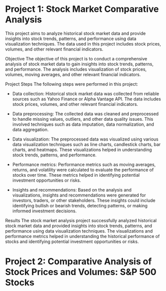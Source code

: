 # Project 1: Stock Market Comparative Analysis
This project aims to analyze historical stock market data and provide insights into stock trends, patterns, and performance using data visualization techniques. The data used in this project includes stock prices, volumes, and other relevant financial indicators.

Objective
The objective of this project is to conduct a comprehensive analysis of stock market data to gain insights into stock trends, patterns, and performance. The analysis includes visualization of stock prices, volumes, moving averages, and other relevant financial indicators.

Project Steps
The following steps were performed in this project:

* Data collection: Historical stock market data was collected from reliable sources such as Yahoo Finance or Alpha Vantage API. The data includes stock prices, volumes, and other relevant financial indicators.

* Data preprocessing: The collected data was cleaned and preprocessed to handle missing values, outliers, and other data quality issues. This involved techniques such as data imputation, data normalization, and data aggregation.

* Data visualization: The preprocessed data was visualized using various data visualization techniques such as line charts, candlestick charts, bar charts, and heatmaps. These visualizations helped in understanding stock trends, patterns, and performance.

* Performance metrics: Performance metrics such as moving averages, returns, and volatility were calculated to evaluate the performance of stocks over time. These metrics helped in identifying potential investment opportunities or risks.

* Insights and recommendations: Based on the analysis and visualizations, insights and recommendations were generated for investors, traders, or other stakeholders. These insights could include identifying bullish or bearish trends, detecting patterns, or making informed investment decisions.

Results
The stock market analysis project successfully analyzed historical stock market data and provided insights into stock trends, patterns, and performance using data visualization techniques. The visualizations and performance metrics helped in understanding the historical performance of stocks and identifying potential investment opportunities or risks.

# Project 2: Comparative Analysis of Stock Prices and Volumes: S&P 500 Stocks

